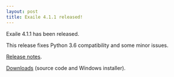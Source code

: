 ```yaml
---
layout: post
title: Exaile 4.1.1 released!
---
```


Exaile 4.1.1 has been released.

This release fixes Python 3.6 compatibility and some minor issues.

[Release notes](https://github.com/exaile/exaile/wiki/Exaile-4.1-release-notes).

[Downloads](https://github.com/exaile/exaile/releases/tag/4.1.1) (source code and Windows installer).
